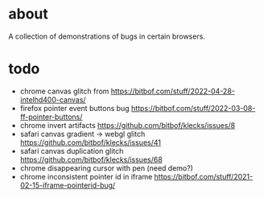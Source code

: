 # about
A collection of demonstrations of bugs in certain browsers.

# todo
- chrome canvas glitch from https://bitbof.com/stuff/2022-04-28-intelhd400-canvas/
- firefox pointer event buttons bug https://bitbof.com/stuff/2022-03-08-ff-pointer-buttons/
- chrome invert artifacts https://github.com/bitbof/klecks/issues/8
- safari canvas gradient -> webgl glitch https://github.com/bitbof/klecks/issues/41
- safari canvas duplication glitch https://github.com/bitbof/klecks/issues/68
- chrome disappearing cursor with pen (need demo?)
- chrome inconsistent pointer id in iframe https://bitbof.com/stuff/2021-02-15-iframe-pointerid-bug/